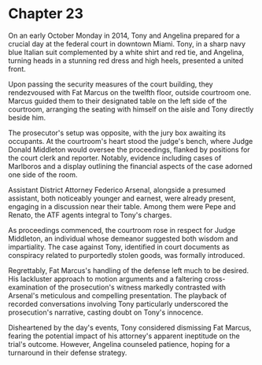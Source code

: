 # Chapter 23
On an early October Monday in 2014, Tony and Angelina prepared for a crucial day at the federal court in downtown Miami. Tony, in a sharp navy blue Italian suit complemented by a white shirt and red tie, and Angelina, turning heads in a stunning red dress and high heels, presented a united front.

Upon passing the security measures of the court building, they rendezvoused with Fat Marcus on the twelfth floor, outside courtroom one. Marcus guided them to their designated table on the left side of the courtroom, arranging the seating with himself on the aisle and Tony directly beside him.

The prosecutor's setup was opposite, with the jury box awaiting its occupants. At the courtroom's heart stood the judge's bench, where Judge Donald Middleton would oversee the proceedings, flanked by positions for the court clerk and reporter. Notably, evidence including cases of Marlboros and a display outlining the financial aspects of the case adorned one side of the room.

Assistant District Attorney Federico Arsenal, alongside a presumed assistant, both noticeably younger and earnest, were already present, engaging in a discussion near their table. Among them were Pepe and Renato, the ATF agents integral to Tony's charges.

As proceedings commenced, the courtroom rose in respect for Judge Middleton, an individual whose demeanor suggested both wisdom and impartiality. The case against Tony, identified in court documents as conspiracy related to purportedly stolen goods, was formally introduced.

Regrettably, Fat Marcus's handling of the defense left much to be desired. His lackluster approach to motion arguments and a faltering cross-examination of the prosecution's witness markedly contrasted with Arsenal's meticulous and compelling presentation. The playback of recorded conversations involving Tony particularly underscored the prosecution's narrative, casting doubt on Tony's innocence.

Disheartened by the day's events, Tony considered dismissing Fat Marcus, fearing the potential impact of his attorney's apparent ineptitude on the trial's outcome. However, Angelina counseled patience, hoping for a turnaround in their defense strategy.